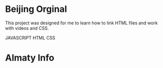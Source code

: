 # Beijing Orginal

This project was designed for me to learn how to link HTML files and work with videos and CSS.

JAVASCRIPT
HTML
CSS

# Almaty Info
